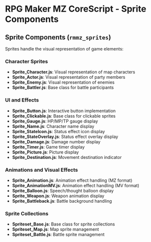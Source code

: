 # RPG Maker MZ CoreScript - Sprite Components

## Sprite Components (`rmmz_sprites`)

Sprites handle the visual representation of game elements:

### Character Sprites
- **Sprite_Character.js**: Visual representation of map characters
- **Sprite_Actor.js**: Visual representation of party members
- **Sprite_Enemy.js**: Visual representation of enemies
- **Sprite_Battler.js**: Base class for battle participants

### UI and Effects
- **Sprite_Button.js**: Interactive button implementation
- **Sprite_Clickable.js**: Base class for clickable sprites
- **Sprite_Gauge.js**: HP/MP/TP gauge display
- **Sprite_Name.js**: Character name display
- **Sprite_StateIcon.js**: Status effect icon display
- **Sprite_StateOverlay.js**: Status effect overlay display
- **Sprite_Damage.js**: Damage number display
- **Sprite_Timer.js**: Game timer display
- **Sprite_Picture.js**: Picture display
- **Sprite_Destination.js**: Movement destination indicator

### Animations and Visual Effects
- **Sprite_Animation.js**: Animation effect handling (MZ format)
- **Sprite_AnimationMV.js**: Animation effect handling (MV format)
- **Sprite_Balloon.js**: Speech/thought balloon display
- **Sprite_Weapon.js**: Weapon animation display
- **Sprite_Battleback.js**: Battle background handling

### Sprite Collections
- **Spriteset_Base.js**: Base class for sprite collections
- **Spriteset_Map.js**: Map sprite management
- **Spriteset_Battle.js**: Battle sprite management